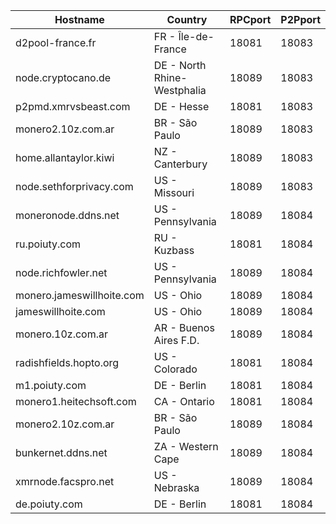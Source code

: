 Hostname | Country | RPCport | P2Pport
--- | --- | --- | ---
d2pool-france.fr | FR - Île-de-France | 18081 | 18083
node.cryptocano.de | DE - North Rhine-Westphalia | 18089 | 18083
p2pmd.xmrvsbeast.com | DE - Hesse | 18081 | 18083
monero2.10z.com.ar | BR - São Paulo | 18089 | 18083
home.allantaylor.kiwi | NZ - Canterbury | 18089 | 18083
node.sethforprivacy.com | US - Missouri | 18089 | 18083
moneronode.ddns.net | US - Pennsylvania | 18089 | 18084
ru.poiuty.com | RU - Kuzbass | 18081 | 18084
node.richfowler.net | US - Pennsylvania | 18089 | 18084
monero.jameswillhoite.com | US - Ohio | 18089 | 18084
jameswillhoite.com | US - Ohio | 18089 | 18084
monero.10z.com.ar | AR - Buenos Aires F.D. | 18089 | 18084
radishfields.hopto.org | US - Colorado | 18081 | 18084
m1.poiuty.com | DE - Berlin | 18081 | 18084
monero1.heitechsoft.com | CA - Ontario | 18081 | 18084
monero2.10z.com.ar | BR - São Paulo | 18089 | 18084
bunkernet.ddns.net | ZA - Western Cape | 18089 | 18084
xmrnode.facspro.net | US - Nebraska | 18089 | 18084
de.poiuty.com | DE - Berlin | 18081 | 18084
